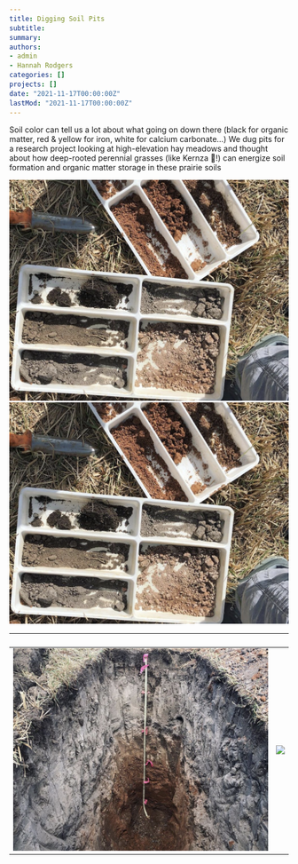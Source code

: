 ```yaml
---
title: Digging Soil Pits
subtitle: 
summary: 
authors:
- admin
- Hannah Rodgers
categories: []
projects: []
date: "2021-11-17T00:00:00Z"
lastMod: "2021-11-17T00:00:00Z"
---
```


Soil color can tell us a lot about what going on down there 
(black for organic matter, red & yellow for iron, white for 
calcium carbonate…) We dug pits for a research project looking 
at high-elevation hay meadows and thought about how deep-rooted 
perennial grasses (like Kernza 🌾!) can energize soil formation 
and organic matter storage in these prairie soils

![Trays](./trays.png) 
<img src="./trays.png" alt="milkshake" width="600"/>
 
              |   
:-------------------------:|:-------------------------:
![](./big_hole.png)  |  ![](./hannah_in_big_hole.png)